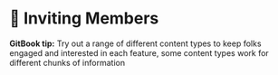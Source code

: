 # 🧑 Inviting Members

**GitBook tip:** Try out a range of different content types to keep folks engaged and interested in each feature, some content types work for different chunks of information

